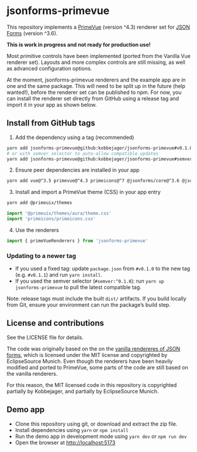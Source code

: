 # jsonforms-primevue

This repository implements a [PrimeVue](https://primevue.org/) (version ^4.3) renderer set for [JSON Forms](https://jsonforms.io/) (version ^3.6).

__This is work in progress and not ready for production use!__

Most primitive controls have been implemented (ported from the Vanilla Vue renderer set). Layouts and more complex controls are still missing, as well as advanced configuration options.

At the moment, jsonforms-primevue renderers and the example app are in one and the same package. This will need to be split up in the future (help wanted!), before the renderer set can be published to npm. For now, you can install the renderer set directly from GitHub using a release tag and import it in your app as shown below.

## Install from GitHub tags

1) Add the dependency using a tag (recommended)

```bash
yarn add jsonforms-primevue@github:kobbejager/jsonforms-primevue#v0.1.0
# or with semver selector to auto-allow compatible updates
yarn add jsonforms-primevue@github:kobbejager/jsonforms-primevue#semver:^0.1.0
```

2) Ensure peer dependencies are installed in your app

```bash
yarn add vue@^3.5 primevue@^4.3 primeicons@^7 @jsonforms/core@^3.6 @jsonforms/vue@^3.6
```

3) Install and import a PrimeVue theme (CSS) in your app entry

```bash
yarn add @primeuix/themes
```

```ts
import '@primeuix/themes/aura/theme.css'
import 'primeicons/primeicons.css'
```

4) Use the renderers

```ts
import { primeVueRenderers } from 'jsonforms-primevue'
```

### Updating to a newer tag

- If you used a fixed tag: update `package.json` from `#v0.1.0` to the new tag (e.g. `#v0.1.1`) and run `yarn install`.
- If you used the semver selector (`#semver:^0.1.0`): run `yarn up jsonforms-primevue` to pull the latest compatible tag.

Note: release tags must include the built `dist/` artifacts. If you build locally from Git, ensure your environment can run the package’s build step.

## License and contributions

See the LICENSE file for details.

The code was originally based on the on the [vanilla rendereres of JSON forms](https://github.com/eclipsesource/jsonforms/tree/master/packages/vanilla-renderers), which is licensed under the MIT license and copyrighted by EclipseSource Munich. Even though the renderers have been heavily modified and ported to PrimeVue, some parts of the code are still based on the vanilla renderers.

For this reason, the MIT licensed code in this repository is copyrighted partially by Kobbejager, and partially by EclipseSource Munich.

## Demo app

- Clone this repository using git, or download and extract the zip file.
- Install dependencies using `yarn` or `npm install`
- Run the demo app in development mode using `yarn dev` or `npm run dev`
- Open the browser at [http://localhost:5173](http://localhost:5173)
